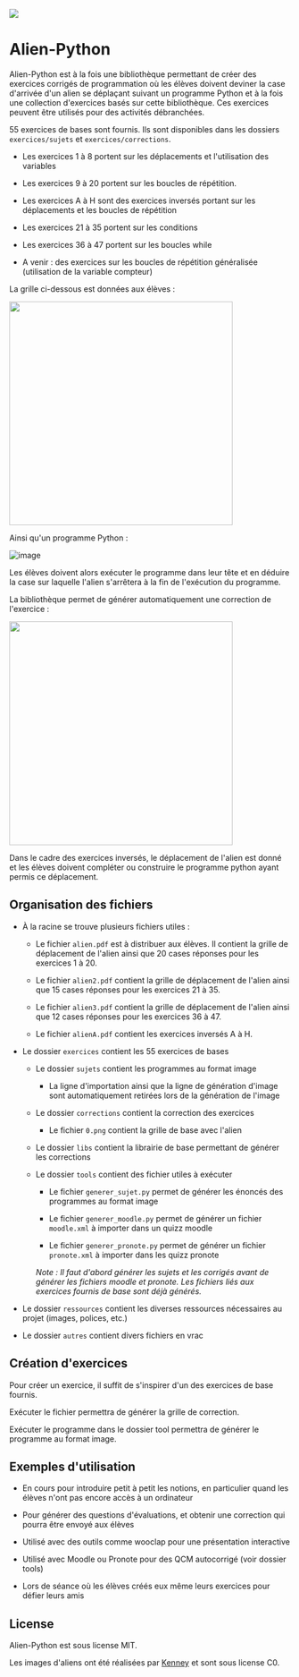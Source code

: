 <a href="https://github.com/DegrangeM/alien-python/archive/refs/heads/master.zip"><img src="https://shields.io/badge/%20%20T%C3%A9l%C3%A9charger-.zip-green?logo=gitlfs&&logoColor=white&style=flat"></a>

# Alien-Python

Alien-Python est à la fois une bibliothèque permettant de créer des exercices corrigés de programmation où les élèves doivent deviner la case d'arrivée d'un alien se déplaçant suivant un programme Python et à la fois une collection d'exercices basés sur cette bibliothèque. Ces exercices peuvent être utilisés pour des activités débranchées.

55 exercices de bases sont fournis. Ils sont disponibles dans les dossiers `exercices/sujets` et `exercices/corrections`.

- Les exercices 1 à 8 portent sur les déplacements et l'utilisation des variables

- Les exercices 9 à 20 portent sur les boucles de répétition.

- Les exercices A à H sont des exercices inversés portant sur les déplacements et les boucles de répétition

- Les exercices 21 à 35 portent sur les conditions

- Les exercices 36 à 47 portent sur les boucles while

- A venir : des exercices sur les boucles de répétition généralisée (utilisation de la variable compteur)

La grille ci-dessous est données aux élèves :

<img src="https://user-images.githubusercontent.com/53106394/132256944-e0aa843a-f729-4e3f-8522-48c9dc8735f2.png" width="400" />

Ainsi qu'un programme Python :

![image](https://user-images.githubusercontent.com/53106394/132256741-9cd2c81c-0af4-421b-99ef-b27e183e0fd1.png)

Les élèves doivent alors exécuter le programme dans leur tête et en déduire la case sur laquelle l'alien s'arrêtera à la fin de l'exécution du programme.

La bibliothèque permet de générer automatiquement une correction de l'exercice :

<img src="https://user-images.githubusercontent.com/53106394/132256753-5725039b-a575-4d73-939d-996f8784726f.png" width="400" />

Dans le cadre des exercices inversés, le déplacement de l'alien est donné et les élèves doivent compléter ou construire le programme python ayant permis ce déplacement.

## Organisation des fichiers

- À la racine se trouve plusieurs fichiers utiles :
 
  - Le fichier `alien.pdf` est à distribuer aux élèves. Il contient la grille de déplacement de l'alien ainsi que 20 cases réponses pour les exercices 1 à 20.
  
  - Le fichier `alien2.pdf` contient la grille de déplacement de l'alien ainsi que 15 cases réponses pour les exercices 21 à 35.

  - Le fichier `alien3.pdf` contient la grille de déplacement de l'alien ainsi que 12 cases réponses pour les exercices 36 à 47.

  - Le fichier `alienA.pdf` contient les exercices inversés A à H.

- Le dossier `exercices` contient les 55 exercices de bases

  - Le dossier `sujets` contient les programmes au format image

    - La ligne d'importation ainsi que la ligne de génération d'image sont automatiquement retirées lors de la génération de l'image

  - Le dossier `corrections` contient la correction des exercices
    
    - Le fichier `0.png` contient la grille de base avec l'alien 

  - Le dossier `libs` contient la librairie de base permettant de générer les corrections

  - Le dossier `tools` contient des fichier utiles à exécuter
     
    - Le fichier `generer_sujet.py` permet de générer les énoncés des programmes au format image

    - Le fichier `generer_moodle.py` permet de générer un fichier `moodle.xml` à importer dans un quizz moodle
    
    - Le fichier `generer_pronote.py` permet de générer un fichier `pronote.xml` à importer dans les quizz pronote

    *Note : Il faut d'abord générer les sujets et les corrigés avant de générer les fichiers moodle et pronote. Les fichiers liés aux exercices fournis de base sont déjà générés.*

- Le dossier `ressources` contient les diverses ressources nécessaires au projet (images, polices, etc.)

- Le dossier `autres` contient divers fichiers en vrac

## Création d'exercices

Pour créer un exercice, il suffit de s'inspirer d'un des exercices de base fournis.

Exécuter le fichier permettra de générer la grille de correction.

Exécuter le programme dans le dossier tool permettra de générer le programme au format image.

## Exemples d'utilisation

- En cours pour introduire petit à petit les notions, en particulier quand les élèves n'ont pas encore accès à un ordinateur

- Pour générer des questions d'évaluations, et obtenir une correction qui pourra être envoyé aux élèves

- Utilisé avec des outils comme wooclap pour une présentation interactive

- Utilisé avec Moodle ou Pronote pour des QCM autocorrigé (voir dossier tools)

- Lors de séance où les élèves créés eux même leurs exercices pour défier leurs amis

## License

Alien-Python est sous license MIT.

Les images d'aliens ont été réalisées par [Kenney](https://www.kenney.nl/assets/platformer-pack-redux) et sont sous license C0.
